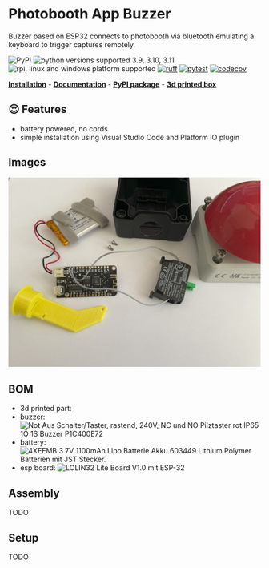 # Photobooth App Buzzer

Buzzer based on ESP32 connects to photobooth via bluetooth emulating a keyboard to trigger captures remotely.

![PyPI](https://img.shields.io/pypi/v/photobooth-app)
![python versions supported 3.9, 3.10, 3.11](https://img.shields.io/pypi/pyversions/photobooth-app)
![rpi, linux and windows platform supported](https://img.shields.io/badge/platform-rpi%20%7C%20linux%20%7C%20windows-lightgrey)
[![ruff](https://github.com/mgrl/photobooth-app/actions/workflows/ruff.yml/badge.svg)](https://github.com/mgrl/photobooth-app/actions/workflows/ruff.yml)
[![pytest](https://github.com/mgrl/photobooth-app/actions/workflows/pytests.yml/badge.svg)](https://github.com/mgrl/photobooth-app/actions/workflows/pytests.yml)
[![codecov](https://codecov.io/gh/mgrl/photobooth-app/branch/main/graph/badge.svg?token=SBB5DGX17V)](https://codecov.io/gh/mgrl/photobooth-app)

**[Installation](https://mgrl.github.io/photobooth-docs/installation/)** - **[Documentation](https://mgrl.github.io/photobooth-docs/)** - **[PyPI package](https://pypi.org/project/photobooth-app/)** - **[3d printed box](https://mgrl.github.io/photobooth-docs/photobox3dprint/)**

## 😍 Features

- battery powered, no cords
- simple installation using Visual Studio Code and Platform IO plugin

## Images

![parts](https://raw.githubusercontent.com/mgrl/photobooth-buzzer/main/images/parts.jpg)

## BOM

- 3d printed part:
- buzzer: ![Not Aus Schalter/Taster, rastend, 240V, NC und NO Pilztaster rot IP65 1Ö 1S Buzzer P1C400E72](https://www.amazon.de/gp/product/B088F3NNV4/ref=ppx_yo_dt_b_search_asin_title?ie=UTF8&psc=1)
- battery: ![4XEEMB 3.7V 1100mAh Lipo Batterie Akku 603449 Lithium Polymer Batterien mit JST Stecker.](https://www.amazon.de/gp/product/B08VRYS8FT/ref=ppx_yo_dt_b_search_asin_title?ie=UTF8&psc=1)
- esp board: ![LOLIN32 Lite Board V1.0 mit ESP-32](https://www.amazon.de/dp/B086V8X2RM?ref=ppx_yo2ov_dt_b_product_details&th=1)

## Assembly

TODO

## Setup

TODO
